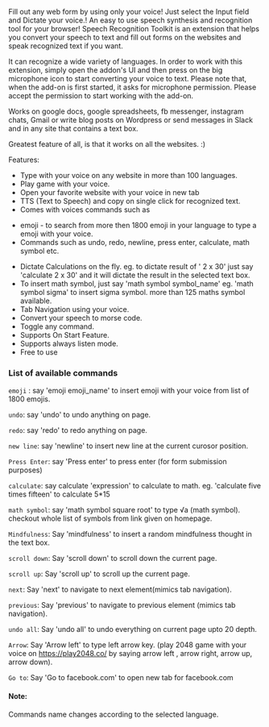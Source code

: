 Fill out any web form by using only your voice!
Just select the Input field and Dictate your voice.! 
An easy to use speech synthesis and recognition tool for your browser!
Speech Recognition Toolkit is an extension that helps you convert your speech to text and fill out forms on the websites and speak recognized text if you want.

It can recognize a wide variety of languages. In order to work with this extension, simply open the addon's UI and then press on the big microphone icon to start converting your voice to text. Please note that, when the add-on is first started, it asks for microphone permission. Please accept the permission to start working with the add-on.

Works on google docs, google spreadsheets, fb messenger, instagram chats,  Gmail or write blog posts on Wordpress or send messages in Slack  and in any site that contains a text box. 

Greatest feature of all, is that it works on all the websites. :)

Features: 

 - Type with your voice on any website in more than 100 languages.
 - Play game with your voice.
 - Open your favorite website with your voice in new tab
 - TTS (Text to Speech) and copy on single click for recognized text.
 - Comes with voices commands such as  
  * emoji - to search from more then 1800 emoji in your language to type a 
    emoji with your voice.
  * Commands such as undo, redo, newline, press enter, calculate, math 
    symbol etc.
 - Dictate Calculations on the fly. eg. to dictate result of ' 2 x 30' just say 
   'calculate 2 x 30' and it will dictate the result in the selected text box. 
 - To insert math symbol, just say 'math symbol symbol_name' eg. 'math 
     symbol sigma' to insert sigma symbol. more than 125 maths symbol 
     available.
 - Tab Navigation using your voice. 
 - Convert your speech to morse code.
 - Toggle any command.  
 - Supports On Start Feature.
 - Supports always listen mode.
 - Free to use
 
 ### List of available commands
 
`emoji` : say 'emoji emoji_name' to insert emoji with your voice from list of 1800 emojis.

`undo`: say 'undo' to undo anything on page.

`redo`: say 'redo' to redo anything on page.

`new line`: say 'newline' to insert new line at the current curosor position.

`Press Enter`: say 'Press enter' to press enter (for form submission purposes)

`calculate`: say calculate 'expression' to calculate to math. eg. 'calculate five times fifteen' to calculate 5*15  
    
`math symbol`: say 'math symbol square root' to type √a (math symbol). checkout whole list of symbols from link given on homepage.

`Mindfulness`: Say 'mindfulness' to insert a random mindfulness thought in the text box.

`scroll down`: Say 'scroll down' to scroll down the current page.

`scroll up`: Say 'scroll up' to scroll up the current page.

`next`: Say 'next' to navigate to next element(mimics tab navigation).

`previous`: Say 'previous' to navigate to previous element (mimics tab navigation).

`undo all`: Say 'undo all' to undo everything on current page upto 20 depth.

`Arrow`: Say 'Arrow left' to type left arrow key. (play 2048 game with your voice on https://play2048.co/ by saying arrow left , arrow right, arrow up, arrow down).

`Go to`: Say 'Go to facebook.com' to open new tab for facebook.com 

#### Note: 
Commands name changes according to the selected language.
